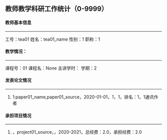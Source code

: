 
## 教师教学科研工作统计（0-9999）

#### 教师基本信息

---

工号：tea01    姓名：tea01_name      性别：1      职称：1

#### 教学情况：

---

课程号：01 课程名：None 主讲学时： 学期：2


#### 发表论文情况

---

1. 1:paper01_name,paper01_source，2020-01-01，1，1，排名：1，1通讯作者


#### 承担项目情况

---

1. ，project01_source，，2020-2021，总经费：2.0，承担经费：2.0 
